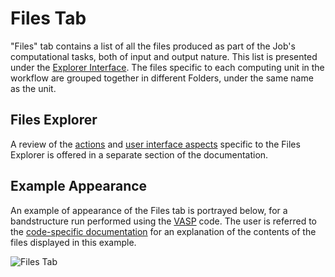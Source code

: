 # Files Tab

"Files" tab contains a list of all the files produced as part of the Job's computational tasks, both of input and output nature. This list is presented under the [Explorer Interface](/entities-general/ui/explorer.md). The files specific to each computing unit in the workflow are grouped together in different Folders, under the same name as the unit.

## Files Explorer

A review of the [actions](/data-in-objectstorage/actions/overview.md) and [user interface aspects](/data-in-objectstorage/ui/explorer.md) specific to the Files Explorer is offered in a separate section of the documentation.

## Example Appearance

An example of appearance of the Files tab is portrayed below, for a bandstructure run performed using the [VASP](/software/modeling/vasp.md) code. The user is referred to the [code-specific documentation](/software/modeling/vasp.md) for an explanation of the contents of the files displayed in this example.

![Files Tab](/images/files-tab.png "Files Tab")
